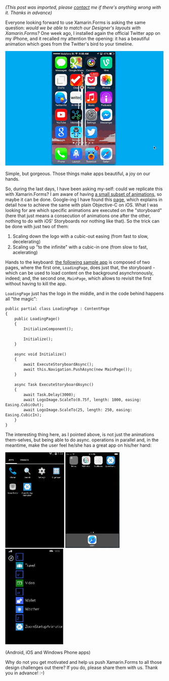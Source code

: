 *(This post was imported, please [contact](/?i=contact) me if there's anything wrong with it. Thanks in advance)*

Everyone looking forward to use Xamarin.Forms is asking the same question: <em>would we be able to match our Designer's layouts with Xamarin.Forms?</em> One week ago, I installed again the official Twitter app on my iPhone, and it recalled my attention the opening: it has a beautiful animation which goes from the Twitter's bird to your timeline.

<a href="items/images/tumblr_inline_n6zoo1ve6a1qh9cw7.gif"><img class="aligncenter wp-image-27 size-full" src="items/images/tumblr_inline_n6zoo1ve6a1qh9cw7.gif" alt="tumblr_inline_n6zoo1ve6a1qh9cw7" width="500" height="362" /></a>

Simple, but gorgeous. Those things make apps beautiful, a joy on our hands.

So, during the last days, I have been asking my-self: could we replicate this with Xamarin.Forms? I am aware of having <a href="http://iosapi.xamarin.com/?link=T%3aXamarin.Forms.ViewExtensions%2fM">a small subset of animations</a>, so maybe it can be done. Google-ing I have found this <a href="http://iosdevtips.co/post/88481653818/twitter-ios-app-bird-zoom-animation">page</a>, which explains in detail how to achieve the same with plain Objective-C on iOS. What I was looking for are which specific animations are executed on the "storyboard" (here that just means a consecution of animations one after the other, nothing to do with iOS' Storyboards nor nothing like that). So the trick can be done with just two of them:
<ol>
	<li>Scaling down the logo with a cubic-out easing (from fast to slow, decelerating)</li>
	<li>Scaling up "to the infinite" with a cubic-in one (from slow to fast, acelerating)</li>
</ol>
Hands to the keyboard: <a href="https://github.com/MarcosCobena/XamarinFormsZoomStartupAnimation">the following sample app</a> is composed of two pages, where the first one, <code>LoadingPage</code>, does just that, the storyboard -which can be used to load content on the background asynchronously, indeed; and, the second one, <code>MainPage</code>, which allows to revisit the first without having to kill the app.

<code>LoadingPage</code> just has the logo in the middle, and in the code behind happens all "the magic":

```c-sharp
public partial class LoadingPage : ContentPage
{
    public LoadingPage()
    {
        InitializeComponent();

        Initialize();
    }

    async void Initialize()
    {
        await ExecuteStoryboardAsync();
        await this.Navigation.PushAsync(new MainPage());
    }

    async Task ExecuteStoryboardAsync()
    {
        await Task.Delay(3000);
        await LogoImage.ScaleTo(0.75f, length: 1000, easing: Easing.CubicOut);
        await LogoImage.ScaleTo(25, length: 250, easing: Easing.CubicIn);
    }
}
```

The interesting thing here, as I pointed above, is not just the animations them-selves, but being able to do async. operations in parallel and, in the meantime, make the user feel he/she has a great app on his/her hand:

<a href="https://marcoscobena.files.wordpress.com/2015/01/zoomstartupanimationandroid.gif"><img class="alignnone wp-image-20 size-medium" style="border:1px solid #000000;" src="items/images/zoomstartupanimationandroid.gif" alt="ZoomStartupAnimationAndroid" width="184" height="300" /></a> <a href="https://marcoscobena.files.wordpress.com/2015/01/zoomstartupanimationios.gif"><img class="alignnone wp-image-21 size-medium" style="border:1px solid #000000;" src="items/images/zoomstartupanimationios.gif" alt="ZoomStartupAnimationiOS" width="169" height="300" /></a> <a href="https://marcoscobena.files.wordpress.com/2015/01/zoomstartupanimationwindowsphone.gif"><img class="alignnone wp-image-22 size-medium" style="border:1px solid #000000;" src="items/images/zoomstartupanimationwindowsphone.gif" alt="ZoomStartupAnimationWindowsPhone" width="181" height="300" /></a>

(Android, iOS and Windows Phone apps)

Why do not you get motivated and help us push Xamarin.Forms to all those design challenges out there? If you do, please share them with us. Thank you in advance! :-)